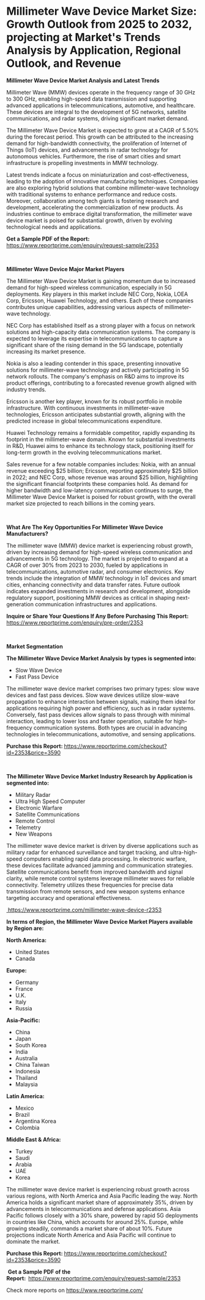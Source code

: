 <p><h1>Millimeter Wave Device Market Size: Growth Outlook from 2025 to 2032, projecting at Market's Trends Analysis by Application, Regional Outlook, and Revenue</h1></p><p><strong>Millimeter Wave Device Market Analysis and Latest Trends</strong></p>
<p><p>Millimeter Wave (MMW) devices operate in the frequency range of 30 GHz to 300 GHz, enabling high-speed data transmission and supporting advanced applications in telecommunications, automotive, and healthcare. These devices are integral to the development of 5G networks, satellite communications, and radar systems, driving significant market demand.</p><p>The Millimeter Wave Device Market is expected to grow at a CAGR of 5.50% during the forecast period. This growth can be attributed to the increasing demand for high-bandwidth connectivity, the proliferation of Internet of Things (IoT) devices, and advancements in radar technology for autonomous vehicles. Furthermore, the rise of smart cities and smart infrastructure is propelling investments in MMW technology.</p><p>Latest trends indicate a focus on miniaturization and cost-effectiveness, leading to the adoption of innovative manufacturing techniques. Companies are also exploring hybrid solutions that combine millimeter-wave technology with traditional systems to enhance performance and reduce costs. Moreover, collaboration among tech giants is fostering research and development, accelerating the commercialization of new products. As industries continue to embrace digital transformation, the millimeter wave device market is poised for substantial growth, driven by evolving technological needs and applications.</p></p>
<p><strong>Get a Sample PDF of the Report:&nbsp;</strong> <a href="https://www.reportprime.com/enquiry/request-sample/2353?utm_campaign=3030&utm_medium=2&utm_source=Github&utm_content=ia&utm_term=18032025&utm_id=millimeter-wave-device">https://www.reportprime.com/enquiry/request-sample/2353</a></p>
<p>&nbsp;</p>
<p><strong>Millimeter Wave Device Major Market Players</strong></p>
<p><p>The Millimeter Wave Device Market is gaining momentum due to increased demand for high-speed wireless communication, especially in 5G deployments. Key players in this market include NEC Corp, Nokia, LOEA Corp, Ericsson, Huawei Technology, and others. Each of these companies contributes unique capabilities, addressing various aspects of millimeter-wave technology.</p><p>NEC Corp has established itself as a strong player with a focus on network solutions and high-capacity data communication systems. The company is expected to leverage its expertise in telecommunications to capture a significant share of the rising demand in the 5G landscape, potentially increasing its market presence.</p><p>Nokia is also a leading contender in this space, presenting innovative solutions for millimeter-wave technology and actively participating in 5G network rollouts. The company's emphasis on R&D aims to improve its product offerings, contributing to a forecasted revenue growth aligned with industry trends.</p><p>Ericsson is another key player, known for its robust portfolio in mobile infrastructure. With continuous investments in millimeter-wave technologies, Ericsson anticipates substantial growth, aligning with the predicted increase in global telecommunications expenditure.</p><p>Huawei Technology remains a formidable competitor, rapidly expanding its footprint in the millimeter-wave domain. Known for substantial investments in R&D, Huawei aims to enhance its technology stack, positioning itself for long-term growth in the evolving telecommunications market.</p><p>Sales revenue for a few notable companies includes: Nokia, with an annual revenue exceeding $25 billion; Ericsson, reporting approximately $25 billion in 2022; and NEC Corp, whose revenue was around $25 billion, highlighting the significant financial footprints these companies hold. As demand for higher bandwidth and low-latency communication continues to surge, the Millimeter Wave Device Market is poised for robust growth, with the overall market size projected to reach billions in the coming years.</p></p>
<p>&nbsp;</p>
<p><strong>What Are The Key Opportunities For Millimeter Wave Device Manufacturers?</strong></p>
<p><p>The millimeter wave (MMW) device market is experiencing robust growth, driven by increasing demand for high-speed wireless communication and advancements in 5G technology. The market is projected to expand at a CAGR of over 30% from 2023 to 2030, fueled by applications in telecommunications, automotive radar, and consumer electronics. Key trends include the integration of MMW technology in IoT devices and smart cities, enhancing connectivity and data transfer rates. Future outlook indicates expanded investments in research and development, alongside regulatory support, positioning MMW devices as critical in shaping next-generation communication infrastructures and applications.</p></p>
<p><strong>Inquire or Share Your Questions If Any Before Purchasing This Report:</strong> <a href="https://www.reportprime.com/enquiry/pre-order/2353?utm_campaign=3030&utm_medium=2&utm_source=Github&utm_content=ia&utm_term=18032025&utm_id=millimeter-wave-device">https://www.reportprime.com/enquiry/pre-order/2353</a></p>
<p>&nbsp;</p>
<p><strong>Market Segmentation</strong></p>
<p><strong>The Millimeter Wave Device Market Analysis by types is segmented into:</strong></p>
<p><ul><li>Slow Wave Device</li><li>Fast Pass Device</li></ul></p>
<p><p>The millimeter wave device market comprises two primary types: slow wave devices and fast pass devices. Slow wave devices utilize slow-wave propagation to enhance interaction between signals, making them ideal for applications requiring high power and efficiency, such as in radar systems. Conversely, fast pass devices allow signals to pass through with minimal interaction, leading to lower loss and faster operation, suitable for high-frequency communication systems. Both types are crucial in advancing technologies in telecommunications, automotive, and sensing applications.</p></p>
<p><strong>Purchase this Report:&nbsp;</strong><a href="https://www.reportprime.com/checkout?id=2353&price=3590&utm_campaign=3030&utm_medium=2&utm_source=Github&utm_content=ia&utm_term=18032025&utm_id=millimeter-wave-device">https://www.reportprime.com/checkout?id=2353&price=3590</a></p>
<p>&nbsp;</p>
<p><strong>The Millimeter Wave Device Market Industry Research by Application is segmented into:</strong></p>
<p><ul><li>Military Radar</li><li>Ultra High Speed Computer</li><li>Electronic Warfare</li><li>Satellite Communications</li><li>Remote Control</li><li>Telemetry</li><li>New Weapons</li></ul></p>
<p><p>The millimeter wave device market is driven by diverse applications such as military radar for enhanced surveillance and target tracking, and ultra-high-speed computers enabling rapid data processing. In electronic warfare, these devices facilitate advanced jamming and communication strategies. Satellite communications benefit from improved bandwidth and signal clarity, while remote control systems leverage millimeter waves for reliable connectivity. Telemetry utilizes these frequencies for precise data transmission from remote sensors, and new weapon systems enhance targeting accuracy and operational effectiveness.</p></p>
<p><a href="https://www.reportprime.com/millimeter-wave-device-r2353?utm_campaign=3030&utm_medium=2&utm_source=Github&utm_content=ia&utm_term=18032025&utm_id=millimeter-wave-device">&nbsp;https://www.reportprime.com/millimeter-wave-device-r2353</a></p>
<p><strong>In terms of Region, the Millimeter Wave Device Market Players available by Region are:</strong></p>
<p>
    <p> <strong> North America: </strong>
        <ul>
            <li>United States</li>
            <li>Canada</li>
        </ul>
        </p> 
    <p> <strong> Europe: </strong>
        <ul>
            <li>Germany</li>
            <li>France</li>
            <li>U.K.</li>
            <li>Italy</li>
            <li>Russia</li>
        </ul>
        </p> 
    <p> <strong> Asia-Pacific: </strong>
        <ul>
            <li>China</li>
            <li>Japan</li>
            <li>South Korea</li>
            <li>India</li>
            <li>Australia</li>
            <li>China Taiwan</li>
            <li>Indonesia</li>
            <li>Thailand</li>
            <li>Malaysia</li>
        </ul>
        </p> 
    <p> <strong> Latin America: </strong>
        <ul>
            <li>Mexico</li>
            <li>Brazil</li>
            <li>Argentina Korea</li>
            <li>Colombia</li>
        </ul>
        </p> 
    <p> <strong> Middle East & Africa: </strong>
        <ul>
            <li>Turkey</li>
            <li>Saudi</li>
            <li>Arabia</li>
            <li>UAE</li>
            <li>Korea</li>
        </ul>
    </p>
    </p>
<p><p>The millimeter wave device market is experiencing robust growth across various regions, with North America and Asia Pacific leading the way. North America holds a significant market share of approximately 35%, driven by advancements in telecommunications and defense applications. Asia Pacific follows closely with a 30% share, powered by rapid 5G deployments in countries like China, which accounts for around 25%. Europe, while growing steadily, commands a market share of about 10%. Future projections indicate North America and Asia Pacific will continue to dominate the market.</p></p>
<p><strong>Purchase this Report: </strong><a href="https://www.reportprime.com/checkout?id=2353&price=3590&utm_campaign=3030&utm_medium=2&utm_source=Github&utm_content=ia&utm_term=18032025&utm_id=millimeter-wave-device">https://www.reportprime.com/checkout?id=2353&price=3590</a></p>
<p>&nbsp;<strong>Get a Sample PDF of the Report:&nbsp;&nbsp;</strong><a href="https://www.reportprime.com/enquiry/request-sample/2353?utm_campaign=3030&utm_medium=2&utm_source=Github&utm_content=ia&utm_term=18032025&utm_id=millimeter-wave-device">https://www.reportprime.com/enquiry/request-sample/2353</a></p>
<p><strong></strong></p>
<p>Check more reports on <a href="https://www.reportprime.com/?utm_campaign=3030&utm_medium=2&utm_source=Github&utm_content=ia&utm_term=18032025&utm_id=millimeter-wave-device">https://www.reportprime.com/</a></p>